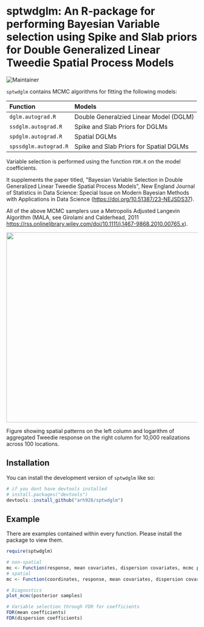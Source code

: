 
# sptwdglm: An R-package for performing Bayesian Variable selection using Spike and Slab priors for Double Generalized Linear Tweedie Spatial Process Models

<!-- badges: start -->
![Maintainer](https://img.shields.io/badge/maintainer-arh926-blue)
<!-- badges: end -->

`sptwdglm` contains MCMC algorithms for fitting the following models:

Function   | Models
:---- | :-------------
`dglm.autograd.R`   | Double Generalzied Linear Model (DGLM) 
`ssdglm.autograd.R`  | Spike and Slab Priors for DGLMs 
`spdglm.autograd.R`    | Spatial DGLMs
`spssdglm.autograd.R`    | Spike and Slab Priors for Spatial DGLMs

 Variable selection is performed using the function `FDR.R` on the model coefficients. 
 
It supplements the paper titled, "Bayesian Variable Selection in Double Generalized Linear Tweedie Spatial Process Models", New England Journal of Statistics in Data Science: Special Issue on Modern Bayesian Methods with Applications in Data Science (https://doi.org/10.51387/23-NEJSDS37). 

All of the above MCMC samplers use a Metropolis Adjusted Langevin Algorithm (MALA, see Girolami and Calderhead, 2011 https://rss.onlinelibrary.wiley.com/doi/10.1111/j.1467-9868.2010.00765.x).

<p align="center">
  <img width="650" height="500" src="https://user-images.githubusercontent.com/73150479/234196908-ea672b3c-9ceb-4472-9d43-1e865d59738d.jpg">
<p>
Figure showing spatial patterns on the left column and logarithm of aggregated Tweedie response on the right column for 10,000 realizations across 100 locations.

## Installation

You can install the development version of `sptwdglm` like so:


``` r
# if you dont have devtools installed
# install.packages("devtools")
devtools::install_github("arh926/sptwdglm")
```

## Example

There are examples contained within every function. Please install the package to view them. 

``` r
require(sptwdglm)

# non-spatial
mc <- Function(response, mean covariates, dispersion covariates, mcmc parameters)
# spatial
mc <- Function(coordinates, response, mean covariates, dispersion covariates, mcmc parameters)

# Diagnostics
plot_mcmc(posterior samples)

# Variable selection through FDR for coefficients
FDR(mean coefficients)
FDR(dispersion coefficients)
```

